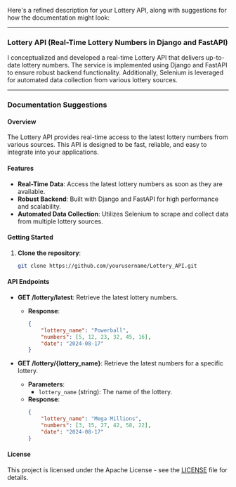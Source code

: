 Here's a refined description for your Lottery API, along with suggestions for how the documentation might look:

---

### Lottery API (Real-Time Lottery Numbers in Django and FastAPI)

I conceptualized and developed a real-time Lottery API that delivers up-to-date lottery numbers. The service is implemented using Django and FastAPI to ensure robust backend functionality. Additionally, Selenium is leveraged for automated data collection from various lottery sources.

---

### Documentation Suggestions

#### Overview

The Lottery API provides real-time access to the latest lottery numbers from various sources. This API is designed to be fast, reliable, and easy to integrate into your applications.

#### Features

- **Real-Time Data**: Access the latest lottery numbers as soon as they are available.
- **Robust Backend**: Built with Django and FastAPI for high performance and scalability.
- **Automated Data Collection**: Utilizes Selenium to scrape and collect data from multiple lottery sources.

#### Getting Started

1. **Clone the repository**:
    ```bash
    git clone https://github.com/yourusername/Lottery_API.git
    ```

#### API Endpoints

- **GET /lottery/latest**: Retrieve the latest lottery numbers.
    - **Response**:
        ```json
        {
            "lottery_name": "Powerball",
            "numbers": [5, 12, 23, 32, 45, 16],
            "date": "2024-08-17"
        }
        ```

- **GET /lottery/{lottery_name}**: Retrieve the latest numbers for a specific lottery.
    - **Parameters**:
        - `lottery_name` (string): The name of the lottery.
    - **Response**:
        ```json
        {
            "lottery_name": "Mega Millions",
            "numbers": [3, 15, 27, 42, 58, 22],
            "date": "2024-08-17"
        }
        ```


#### License

This project is licensed under the Apache License - see the [LICENSE](LICENSE) file for details.

